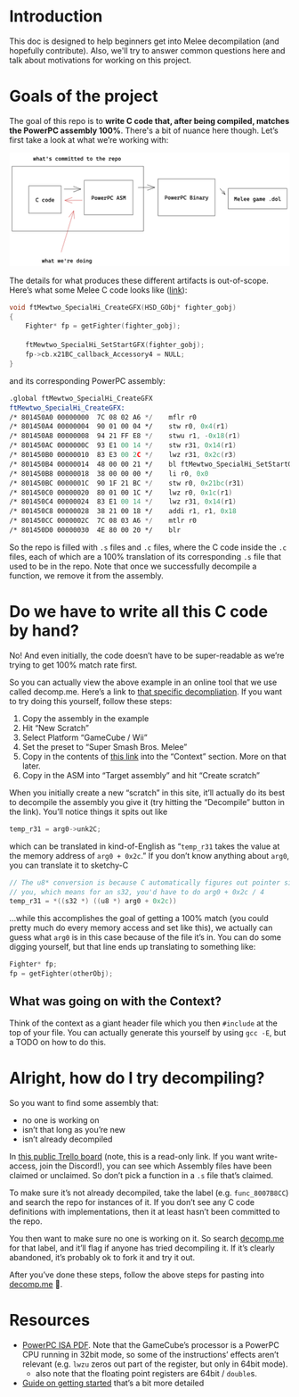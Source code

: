 # Introduction

This doc is designed to help beginners get into Melee decompilation (and hopefully contribute). Also, we'll try to answer common questions here and talk about motivations for working on this project.

# Goals of the project

The goal of this repo is to **write C code that, after being compiled, matches the PowerPC assembly 100%**. There's a bit of nuance here though. Let’s first take a look at what we’re working with:

![compilation_diagram](docs/img/compilation_diagram.png)

The details for what produces these different artifacts is out-of-scope. Here’s what some Melee C code looks like ([link](https://github.com/doldecomp/melee/blob/d00b11d0489b14401965c87bf386828d54fa0ccc/src/melee/ft/chara/ftMewtwo/ftMewtwo_SpecialHi.c#L5-L13)):

```c
void ftMewtwo_SpecialHi_CreateGFX(HSD_GObj* fighter_gobj)
{
    Fighter* fp = getFighter(fighter_gobj);

    ftMewtwo_SpecialHi_SetStartGFX(fighter_gobj);
    fp->cb.x21BC_callback_Accessory4 = NULL;
}
```

and its corresponding PowerPC assembly:

```asm
.global ftMewtwo_SpecialHi_CreateGFX
ftMewtwo_SpecialHi_CreateGFX:
/* 801450A0 00000000  7C 08 02 A6 */	mflr r0
/* 801450A4 00000004  90 01 00 04 */	stw r0, 0x4(r1)
/* 801450A8 00000008  94 21 FF E8 */	stwu r1, -0x18(r1)
/* 801450AC 0000000C  93 E1 00 14 */	stw r31, 0x14(r1)
/* 801450B0 00000010  83 E3 00 2C */	lwz r31, 0x2c(r3)
/* 801450B4 00000014  48 00 00 21 */	bl ftMewtwo_SpecialHi_SetStartGFX
/* 801450B8 00000018  38 00 00 00 */	li r0, 0x0
/* 801450BC 0000001C  90 1F 21 BC */	stw r0, 0x21bc(r31)
/* 801450C0 00000020  80 01 00 1C */	lwz r0, 0x1c(r1)
/* 801450C4 00000024  83 E1 00 14 */	lwz r31, 0x14(r1)
/* 801450C8 00000028  38 21 00 18 */	addi r1, r1, 0x18
/* 801450CC 0000002C  7C 08 03 A6 */	mtlr r0
/* 801450D0 00000030  4E 80 00 20 */	blr
```

So the repo is filled with `.s` files and `.c` files, where the C code inside the `.c` files, each of which are a 100% translation of its corresponding `.s` file that used to be in the repo. Note that once we successfully decompile a function, we remove it from the assembly.

# Do we have to write all this C code by hand?

No! And even initially, the code doesn’t have to be super-readable as we’re trying to get 100% match rate first.

So you can actually view the above example in an online tool that we use called decomp.me. Here’s a link to [that specific decompliation](https://decomp.me/scratch/VP0Gj). If you want to try doing this yourself, follow these steps:

1. Copy the assembly in the example
2. Hit “New Scratch”
3. Select Platform “GameCube / Wii”
4. Set the preset to “Super Smash Bros. Melee”
5. Copy in the contents of [this link](https://gist.github.com/stephenjayakar/73e9f7a1f77b9b2df281f0629b95290c) into the “Context” section. More on that later.
6. Copy in the ASM into “Target assembly” and hit “Create scratch”

When you initially create a new “scratch” in this site, it’ll actually do its best to decompile the assembly you give it (try hitting the “Decompile” button in the link). You’ll notice things it spits out like

```c
temp_r31 = arg0->unk2C;
```

which can be translated in kind-of-English as “`temp_r31` takes the value at the memory address of `arg0 + 0x2c`.” If you don’t know anything about `arg0`, you can translate it to sketchy-C

```c
// The u8* conversion is because C automatically figures out pointer size for
// you, which means for an s32, you'd have to do arg0 + 0x2c / 4
temp_r31 = *((s32 *) ((u8 *) arg0 + 0x2c))
```

…while this accomplishes the goal of getting a 100% match (you could pretty much do every memory access and set like this), we actually can guess what `arg0` is in this case because of the file it’s in. You can do some digging yourself, but that line ends up translating to something like:

```c
Fighter* fp;
fp = getFighter(otherObj);
```

## What was going on with the Context?

Think of the context as a giant header file which you then `#include` at the top of your file. You can actually generate this yourself by using `gcc -E`, but a TODO on how to do this.

# Alright, how do I try decompiling?

So you want to find some assembly that:

- no one is working on
- isn’t that long as you’re new
- isn’t already decompiled

In [this public Trello board](https://trello.com/b/pz2ACtnS/melee-decompilation) (note, this is a read-only link. If you want write-access, join the Discord!), you can see which Assembly files have been claimed or unclaimed. So don’t pick a function in a `.s` file that’s claimed.

To make sure it’s not already decompiled, take the label (e.g. `func_8007B8CC`) and search the repo for instances of it. If you don’t see any C code definitions with implementations, then it at least hasn’t been committed to the repo.

You then want to make sure no one is working on it. So search [decomp.me](http://decomp.me) for that label, and it’ll flag if anyone has tried decompiling it. If it’s clearly abandoned, it’s probably ok to fork it and try it out.

After you’ve done these steps, follow the above steps for pasting into [decomp.me](http://decomp.me) 🙂.

# Resources

- [PowerPC ISA PDF](https://math-atlas.sourceforge.net/devel/assembly/ppc_isa.pdf). Note that the GameCube’s processor is a PowerPC CPU running in 32bit mode, so some of the instructions’ effects aren’t relevant (e.g. `lwzu` zeros out part of the register, but only in 64bit mode).
    - also note that the floating point registers are 64bit / `double`s.
- [Guide on getting started](https://hackmd.io/@ValorZardK/rkbSHra0Y) that’s a bit more detailed

